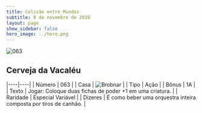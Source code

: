 ```yaml
---
title: Colisão entre Mundos
subtitle: 8 de novembro de 2019
layout: page
show_sidebar: false
hero_image: ../hero.png
---
```


![063](https://cdn.keyforgegame.com/media/card_front/pt/452_063_QWH2H9PV9H9C_pt.png)

## Cerveja da Vacaléu

|----|----|
| Número | 063 |
| Casa | ![Brobnar](https://archonarcana.com/images/thumb/e/e0/Brobnar.png/22px-Brobnar.png "Brobnar") |
| Tipo | Ação |
| Bônus | 1A |
| Texto | Jogar: Coloque duas fichas de poder +1 em uma criatura. |
| Raridade | Especial Variável |
| Dizeres | É como beber uma orquestra inteira  composta por tiros de canhão. |
